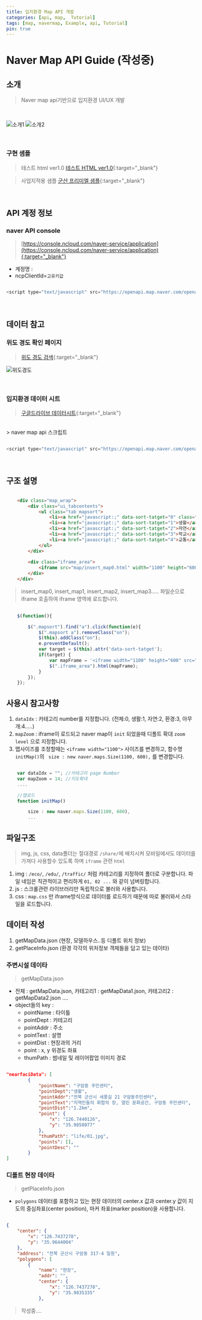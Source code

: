 ```yaml
---
title: 입지환경 Map API 개발
categories: [api, map,  Tutorial]
tags: [map, navermap, Example, api, Tutorial]
pin: true
---
```


# Naver Map API Guide (작성중)

## 소개
> Naver map api기반으로 입지환경 UI/UX 개발

<br>

![소개1](/assets/img/blog/map1.PNG)
![소개2](/assets/img/blog/map2.PNG)

<br>

### 구현 샘플

> 테스트 html ver1.0
> [테스트 HTML ver1.0](http://nex-media.newapt.kr/maptest/index_iframe.html){:target="_blank"}

> 사업지적용 샘플
> [군산 프리미엘 샘플](https://thesharp-premiel.devnexmedia.com/pages/overview/environment2.php){:target="_blank"}

<br>

## API 계정 정보

### naver API console
> [https://console.ncloud.com/naver-service/application](https://console.ncloud.com/naver-service/application){:target="_blank"}
- 계정명 : 
- ncpClientId=`고유키값`

```javascript

<script type="text/javascript" src="https://openapi.map.naver.com/openapi/v3/maps.js?ncpClientId=nuofqbbztp&submodules=geocoder"></script>

```
<br>

## 데이터 참고

### 위도 경도 확인 페이지
> [위도 경도 검색](https://nex-front.github.io/geodata.html){:target="_blank"}

![위도경도](/assets/img/blog/map3.PNG)

<br>

### 입지환경 데이터 시트
> [구글드라이브 데이터시트](https://docs.google.com/spreadsheets/d/10hHqlkUr2_DVE7Qxg0uoT18hKSYmYsQXCOqkEaAPWus/edit#gid=0){:target="_blank"}

<br>
> naver map api 스크립트 

```javascript

<script type="text/javascript" src="https://openapi.map.naver.com/openapi/v3/maps.js?ncpClientId=nuofqbbztp&submodules=geocoder"></script>

```
<br>


## 구조 설명

```html

    <div class="map_wrap">
		<div class="ui_tabcontents">
			<ul class="tab mapsort">
				<li><a href="javascript:;" data-sort-tatget="0" class="on">전체</a></li>
				<li><a href="javascript:;" data-sort-tatget="1">생활</a></li>
				<li><a href="javascript:;" data-sort-tatget="2">자연</a></li>
				<li><a href="javascript:;" data-sort-tatget="3">학교</a></li>
				<li><a href="javascript:;" data-sort-tatget="4">교통</a></li>		
			</ul>
		</div>
				
		<div class="iframe_area">
			<iframe src="map/insert_map0.html" width="1100" height="600" frameborder="0"></iframe>
		</div>
	</div>	

```
> insert_map0, insert_map1, insert_map2, insert_map3..... 파일순으로 iframe 호출하여 iframe 영역에 로드합니다.

```javascript
	
	$(function(){

		$(".mapsort").find("a").click(function(e){ 
	    	$(".mapsort a").removeClass("on");
	    	$(this).addClass("on");
            e.preventDefault();
            var target = $(this).attr('data-sort-tatget');
            if(target) {
            	var mapFrame = '<iframe width="1100" height="600" src="map/insert_map'+ target +'.html" frameborder="0"></iframe>';
            	$(".iframe_area").html(mapFrame);
            } 	            
        });					
	});

```
## 사용시 참고사항

1. `dataIdx` : 카테고리 number를 지정합니다. (전체:0, 생활:1,  자연:2, 환경:3, 아무개:4.....)
2. `mapZoom` : iframe이 로드되고 naver map이 `init` 되었을때 디폴트 확대 `zoom level` 으로 지정합니다.
3. 맵사이즈를 조정할때는 `<iframe width="1100">` 사이즈를 변경하고, 함수명 `initMap()`의 ` size : new naver.maps.Size(1100, 600),` 를 변경합니다.

```javascript

	var dataIdx = ""; //카테고리 page Number
    var mapZoom = 14; //지도확대
    ....

    //맵로드
    function initMap()

        size : new naver.maps.Size(1100, 600),
        ...

```
## 파일구조

> img, js, css, data폴더는 절대경로 `/share/`에 배치시켜 모바일에서도 데이터를 가져다 사용할수 있도록 하며 `iframe` 관련 `html`
1. img : `/eco/`, `/edu/`, `/traffic/` 처럼 카테고리를 지정하여 폴더로 구분합니다. 파일 네임은 직관적이고 편리하게 `01, 02 ...` 와 같이 넘버링합니다.
2. js : 스크롤관련 라이브러리만 독립적으로 불러와 사용합니다.
3. css : `map.css` 만 iframe방식으로 데이터를 로드하기 때문에 따로 불러와서 스타일을 로드합니다.


## 데이터 작성

1. getMapData.json (현장, 모델하우스..등 디폴트 위치 정보)
2. getPlaceInfo.json (환경 각각의 위처정보 객체들을 담고 있는 데이타)

### 주변시설 데이타
 
 > getMapData.json 

 - 전체 : getMapData.json, 카테고리1 : getMapData1.json, 카테고리2 : getMapData2.json ....
 - object들의 key : 
   * pointName : 타이틀
   * pointDept : 카테고리
   * pointAddr : 주소
   * pointText : 설명
   * pointDist : 현장과의 거리
   * point : x, y 위경도 좌표
   * thumPath : 썸네일 및 레이어팝업 이미지 경로
  
```json

"nearfaciData": [
        {
            "pointName": "구암동 주민센터",
            "pointDept":"생활",
            "pointAddr":"전북 군산시 세풍길 21 구암동주민센터",
            "pointText":"지역민들의 화합의 장, 열린 문화공간, 구암동 주민센터",
            "pointDist":"1.2km",
            "point": {
                "x": "126.7440126",
                "y": "35.9858077"
            },           
            "thumPath": "life/01.jpg", 
            "points": [],            
            "pointDesc": ""
        }
]

```

### 디폴트 현장 데이타

> getPlaceInfo.json

- `polygons` 데이터를 포함하고 있는 현장 데이터의 center.x 값과 center.y 값이 지도의 중심좌표(center position), 마커 좌표(marker position)을 사용합니다.



```json

{
    "center": {
        "x": "126.7437278",
        "y": "35.9644004"
    },
    "address": "전북 군산시 구암동 317-4 일원",
    "polygons": [
        {
            "name": "현장",
            "addr": "",
            "center": {
                "x": "126.7437278",
                "y": "35.9835335"
            },

```


> 작성중....




